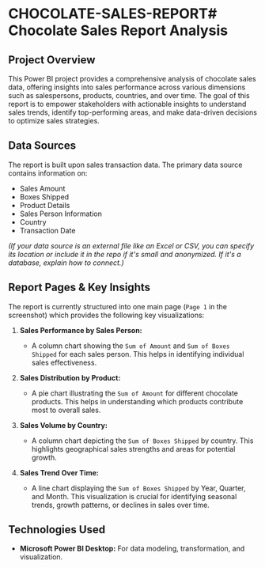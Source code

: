 # CHOCOLATE-SALES-REPORT# Chocolate Sales Report Analysis

## Project Overview

This Power BI project provides a comprehensive analysis of chocolate sales data, offering insights into sales performance across various dimensions such as salespersons, products, countries, and over time. The goal of this report is to empower stakeholders with actionable insights to understand sales trends, identify top-performing areas, and make data-driven decisions to optimize sales strategies.

## Data Sources

The report is built upon sales transaction data. The primary data source contains information on:
* Sales Amount
* Boxes Shipped
* Product Details
* Sales Person Information
* Country
* Transaction Date

*(If your data source is an external file like an Excel or CSV, you can specify its location or include it in the repo if it's small and anonymized. If it's a database, explain how to connect.)*

## Report Pages & Key Insights

The report is currently structured into one main page (`Page 1` in the screenshot) which provides the following key visualizations:

1.  **Sales Performance by Sales Person:**
    * A column chart showing the `Sum of Amount` and `Sum of Boxes Shipped` for each sales person. This helps in identifying individual sales effectiveness.

2.  **Sales Distribution by Product:**
    * A pie chart illustrating the `Sum of Amount` for different chocolate products. This helps in understanding which products contribute most to overall sales.

3.  **Sales Volume by Country:**
    * A column chart depicting the `Sum of Boxes Shipped` by country. This highlights geographical sales strengths and areas for potential growth.

4.  **Sales Trend Over Time:**
    * A line chart displaying the `Sum of Boxes Shipped` by Year, Quarter, and Month. This visualization is crucial for identifying seasonal trends, growth patterns, or declines in sales over time.

## Technologies Used

* **Microsoft Power BI Desktop:** For data modeling, transformation, and visualization.





